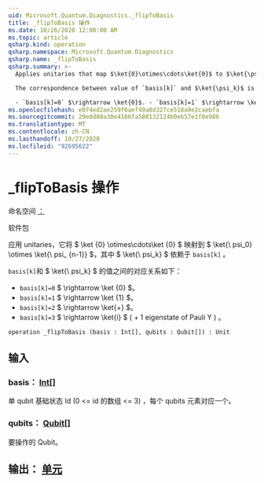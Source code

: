 ```yaml
---
uid: Microsoft.Quantum.Diagnostics._flipToBasis
title: _flipToBasis 操作
ms.date: 10/26/2020 12:00:00 AM
ms.topic: article
qsharp.kind: operation
qsharp.namespace: Microsoft.Quantum.Diagnostics
qsharp.name: _flipToBasis
qsharp.summary: >-
  Applies unitaries that map $\ket{0}\otimes\cdots\ket{0}$ to $\ket{\psi_0} \otimes \ket{\psi_{n - 1}}$, where $\ket{\psi_k}$ depends on `basis[k]`.

  The correspondence between value of `basis[k]` and $\ket{\psi_k}$ is the following:

  - `basis[k]=0` $\rightarrow \ket{0}$. - `basis[k]=1` $\rightarrow \ket{1}$. - `basis[k]=2` $\rightarrow \ket{+}$. - `basis[k]=3` $\rightarrow \ket{i}$ ( +1 eigenstate of Pauli Y ).
ms.openlocfilehash: e074ed2ae259f6aef49a8d327ce518a9e2caebfa
ms.sourcegitcommit: 29e0d88a30e4166fa580132124b0eb57e1f0e986
ms.translationtype: MT
ms.contentlocale: zh-CN
ms.lasthandoff: 10/27/2020
ms.locfileid: "92695622"
---
```

# <a name="_fliptobasis-operation"></a>_flipToBasis 操作

命名空间 [：](xref:Microsoft.Quantum.Diagnostics)

软件包 [](https://nuget.org/packages/)


应用 unitaries，它将 $ \ket {0} \otimes\cdots\ket {0} $ 映射到 $ \ket{\ psi_0} \otimes \ket{\ psi_ {n-1}} $，其中 $ \ket{\ psi_k} $ 依赖于 `basis[k]` 。

`basis[k]`和 $ \ket{\ psi_k} $ 的值之间的对应关系如下：

- `basis[k]=0` $ \rightarrow \ket {0} $。
- `basis[k]=1` $ \rightarrow \ket {1} $。
- `basis[k]=2` $ \rightarrow \ket{+} $。
- `basis[k]=3` $ \rightarrow \ket{i} $ ( + 1 eigenstate of Pauli Y ) 。

```qsharp
operation _flipToBasis (basis : Int[], qubits : Qubit[]) : Unit
```


## <a name="input"></a>输入

### <a name="basis--int"></a>basis： [Int](xref:microsoft.quantum.lang-ref.int)[]

单 qubit 基础状态 Id (0 <= id 的数组 <= 3) ，每个 qubits 元素对应一个。


### <a name="qubits--qubit"></a>qubits： [Qubit](xref:microsoft.quantum.lang-ref.qubit)[]

要操作的 Qubit。



## <a name="output--unit"></a>输出： [单元](xref:microsoft.quantum.lang-ref.unit)

